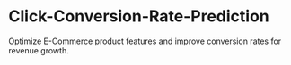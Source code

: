 # Click-Conversion-Rate-Prediction
Optimize E-Commerce product features and improve conversion rates for revenue growth.
